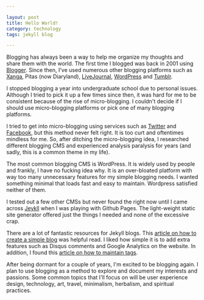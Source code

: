 ```yaml
---

layout: post
title: Hello World!
category: technology
tags: jekyll blog

---
```


Blogging has always been a way to help me organize my thoughts and share them with the world. The first time I blogged was back in 2001 using [Blogger](http://www.blogger.com). Since then, I've used numerous other blogging platforms such as [Xanga](http://xanga.com/), Pitas (now Diaryland), [LiveJournal](http://www.livejournal.com/), [WordPress](https://wordpress.com/) and [Tumblr](https://www.tumblr.com/). 

I stopped blogging a year into undergraduate school due to personal issues. Although I tried to pick it up a few times since then, it was hard for me to be consistent because of the rise of micro-blogging. I couldn't decide if I should use micro-blogging platforms or pick one of many blogging platforms. 

I tried to get into micro-blogging using services such as [Twitter](https://twitter.com/) and [Facebook](https://facebook.com/), but this method never felt right. It is too curt and oftentimes mindless for me. So, after ditching the micro-blogging idea, I researched different blogging CMS and experienced analysis paralysis for years (and sadly, this is a common theme in my life). 

The most common blogging CMS is WordPress. It is widely used by people and frankly, I have no fucking idea why. It is an over-bloated platform with way too many unnecessary features for my simple blogging needs. I wanted something minimal that loads fast and easy to maintain. Wordpress satisfied neither of them. 

I tested out a few other CMSs but never found the right now until I came across [Jeykll](http://jekyllrb.com/) when I was playing with Github Pages. The light-weight static site generator offered just the things I needed and none of the excessive crap. 

There are a lot of fantastic resources for Jekyll blogs. This [article on how to create a simple blog](http://joshualande.com/jekyll-github-pages-poole/) was helpful read. I liked how simple it is to add extra features such as Disqus comments and Google Analytics on the website. In addition, I found this [article on how to maintain tags](http://charliepark.org/tags-in-jekyll/). 

After being dormant for a couple of years, I'm excited to be blogging again. I plan to use blogging as a method to explore and document my interests and passions. Some common topics that I'll focus on will be user experience design, technology, art, travel, minimalism, herbalism, and spiritual practices. 